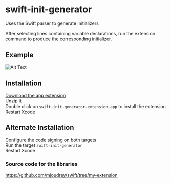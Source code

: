 # swift-init-generator
Uses the Swift parser to generate initializers

After selecting lines containing variable declarations, run the extension command to produce the corresponding initializer.

## Example
![Alt Text](https://github.com/mjoudrey/swift-init-generator/blob/master/out.gif)

## Installation
[Download the app extension](https://github.com/mjoudrey/swift-init-generator/releases/download/0.11/swift-init-generator.app.zip)  
Unzip it  
Double click on `swift-init-generator-extension.app` to install the extension  
Restart Xcode  

## Alternate Installation 
Configure the code signing on both targets  
Run the target `swift-init-generator`  
Restart Xcode  

### Source code for the libraries
https://github.com/mjoudrey/swift/tree/my-extension
